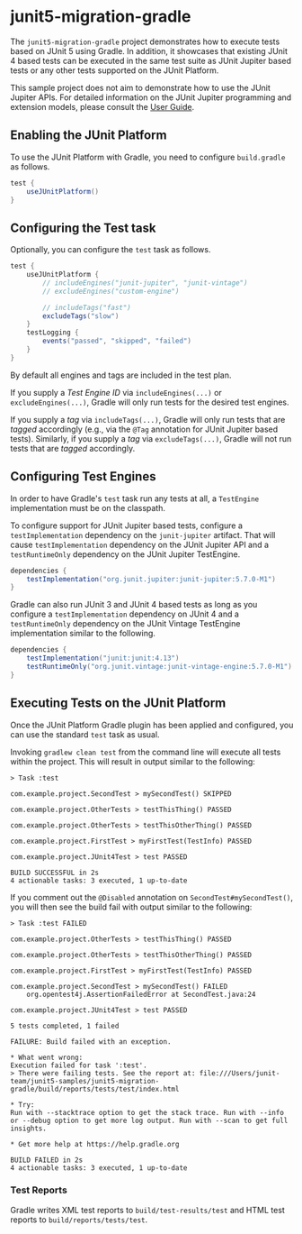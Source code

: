 # junit5-migration-gradle

The `junit5-migration-gradle` project demonstrates how to execute tests based on JUnit 5
using Gradle. In addition, it showcases that existing JUnit 4 based tests can be executed
in the same test suite as JUnit Jupiter based tests or any other tests supported on
the JUnit Platform.

This sample project does not aim to demonstrate how to use the JUnit Jupiter APIs.
For detailed information on the JUnit Jupiter programming and extension models,
please consult the [User Guide](http://junit.org/junit5/docs/current/user-guide/).

## Enabling the JUnit Platform

To use the JUnit Platform with Gradle, you need to configure `build.gradle` as follows.

```groovy
test {
	useJUnitPlatform()
}
```

## Configuring the Test task

Optionally, you can configure the `test` task as follows.

```groovy
test {
	useJUnitPlatform {
		// includeEngines("junit-jupiter", "junit-vintage")
		// excludeEngines("custom-engine")

		// includeTags("fast")
		excludeTags("slow")
	}
	testLogging {
		events("passed", "skipped", "failed")
	}
}
```

By default all engines and tags are included in the test plan.

If you supply a _Test Engine ID_ via `includeEngines(...)` or `excludeEngines(...)`,
Gradle will only run tests for the desired test engines.

If you supply a _tag_ via `includeTags(...)`, Gradle will only
run tests that are _tagged_ accordingly (e.g., via the `@Tag` annotation for
JUnit Jupiter based tests). Similarly, if you supply a _tag_ via `excludeTags(...)`,
Gradle will not run tests that are _tagged_ accordingly.

## Configuring Test Engines

In order to have Gradle's `test` task run any tests at all, a `TestEngine`
implementation must be on the classpath.

To configure support for JUnit Jupiter based tests, configure a `testImplementation`
dependency on the `junit-jupiter` artifact. That will cause `testImplementation`
dependency on the JUnit Jupiter API and a `testRuntimeOnly` dependency on the JUnit
Jupiter TestEngine.

```groovy
dependencies {
	testImplementation("org.junit.jupiter:junit-jupiter:5.7.0-M1")
}
```

Gradle can also run JUnit 3 and JUnit 4 based tests as long as you
configure a `testImplementation` dependency on JUnit 4 and a `testRuntimeOnly` dependency
on the JUnit Vintage TestEngine implementation similar to the following.

```groovy
dependencies {
	testImplementation("junit:junit:4.13")
	testRuntimeOnly("org.junit.vintage:junit-vintage-engine:5.7.0-M1")
}
```

## Executing Tests on the JUnit Platform

Once the JUnit Platform Gradle plugin has been applied and configured, you can use the
standard `test` task as usual.

Invoking `gradlew clean test` from the command line will execute all tests within the
project. This will result in output similar to the following:

```
> Task :test

com.example.project.SecondTest > mySecondTest() SKIPPED

com.example.project.OtherTests > testThisThing() PASSED

com.example.project.OtherTests > testThisOtherThing() PASSED

com.example.project.FirstTest > myFirstTest(TestInfo) PASSED

com.example.project.JUnit4Test > test PASSED

BUILD SUCCESSFUL in 2s
4 actionable tasks: 3 executed, 1 up-to-date
```

If you comment out the `@Disabled` annotation on `SecondTest#mySecondTest()`, you will
then see the build fail with output similar to the following:

```
> Task :test FAILED

com.example.project.OtherTests > testThisThing() PASSED

com.example.project.OtherTests > testThisOtherThing() PASSED

com.example.project.FirstTest > myFirstTest(TestInfo) PASSED

com.example.project.SecondTest > mySecondTest() FAILED
    org.opentest4j.AssertionFailedError at SecondTest.java:24

com.example.project.JUnit4Test > test PASSED

5 tests completed, 1 failed

FAILURE: Build failed with an exception.

* What went wrong:
Execution failed for task ':test'.
> There were failing tests. See the report at: file:///Users/junit-team/junit5-samples/junit5-migration-gradle/build/reports/tests/test/index.html

* Try:
Run with --stacktrace option to get the stack trace. Run with --info or --debug option to get more log output. Run with --scan to get full insights.

* Get more help at https://help.gradle.org

BUILD FAILED in 2s
4 actionable tasks: 3 executed, 1 up-to-date
```

### Test Reports

Gradle writes XML test reports to `build/test-results/test` and HTML test reports to `build/reports/tests/test`.
